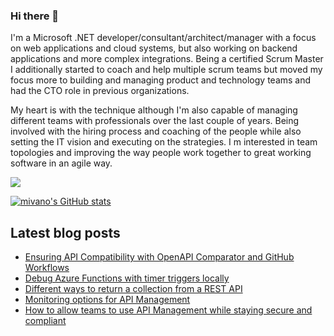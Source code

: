 ### Hi there 👋

I'm a Microsoft .NET developer/consultant/architect/manager with a focus on web applications and cloud systems, but also working on backend applications and more complex integrations. Being a certified Scrum Master I additionally started to coach and help multiple scrum teams but moved my focus more to building and managing product and technology teams and had the CTO role in previous organizations. 

My heart is with the technique although I'm also capable of managing different teams with professionals over the last couple of years. Being involved with the hiring process and coaching of the people while also setting the IT vision and executing on the strategies. I m interested in team topologies and improving the way people work together to great working software in an agile way.

<a href="https://www.twitter.com/mivano" target="_blank" rel="noreferrer"><img
src="https://img.shields.io/twitter/follow/mivano?logo=twitter&style=for-the-badge&color=0891b2&labelColor=1c1917"
/></a>

<a href="http://www.github.com/mivano"><img src="https://github-readme-stats.vercel.app/api?username=mivano&show_icons=true&hide=&count_private=true&title_color=0891b2&text_color=ffffff&icon_color=0891b2&bg_color=1c1917&hide_border=true&show_icons=true" alt="mivano's GitHub stats" /></a>

## Latest blog posts

<!--START_SECTION:feed-->
* [Ensuring API Compatibility with OpenAPI Comparator and GitHub Workflows](https:&#x2F;&#x2F;www.mindbyte.nl&#x2F;2023&#x2F;03&#x2F;14&#x2F;ensuring-api-compatibility-with-openapi-comparator-and-github-workflows.html)
* [Debug Azure Functions with timer triggers locally](https:&#x2F;&#x2F;www.mindbyte.nl&#x2F;2022&#x2F;11&#x2F;21&#x2F;debug-azure-functions-with-timer-triggers-locally.html)
* [Different ways to return a collection from a REST API](https:&#x2F;&#x2F;www.mindbyte.nl&#x2F;2022&#x2F;09&#x2F;05&#x2F;different-ways-to-return-a-collection-from-a-rest-api.html)
* [Monitoring options for API Management](https:&#x2F;&#x2F;www.mindbyte.nl&#x2F;2022&#x2F;08&#x2F;25&#x2F;monitoring-options-for-api-management.html)
* [How to allow teams to use API Management while staying secure and compliant](https:&#x2F;&#x2F;www.mindbyte.nl&#x2F;2022&#x2F;08&#x2F;23&#x2F;how-to-allow-teams-to-use-api-management-while-staying-secure-and-compliant.html)
<!--END_SECTION:feed-->

<!--
**mivano/mivano** is a ✨ _special_ ✨ repository because its `README.md` (this file) appears on your GitHub profile.

Here are some ideas to get you started:

- 🔭 I’m currently working on ...
- 🌱 I’m currently learning ...
- 👯 I’m looking to collaborate on ...
- 🤔 I’m looking for help with ...
- 💬 Ask me about ...
- 📫 How to reach me: ...
- 😄 Pronouns: ...
- ⚡ Fun fact: ...
-->
